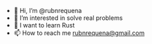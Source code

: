 - 👋 Hi, I’m @rubnrequena
- 👀 I’m interested in solve real problems
- 🌱 I want to learn  Rust
- 📫 How to reach me rubnrequena@gmail.com
